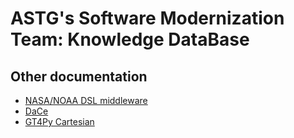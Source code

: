 # ASTG's Software Modernization Team: Knowledge DataBase

## Other documentation

- [NASA/NOAA DSL middleware](https://github.com/NOAA-GFDL/NDSL)
- [DaCe](https://github.com/spcl/dace)
- [GT4Py Cartesian](https://github.com/GridTools/gt4py/)
